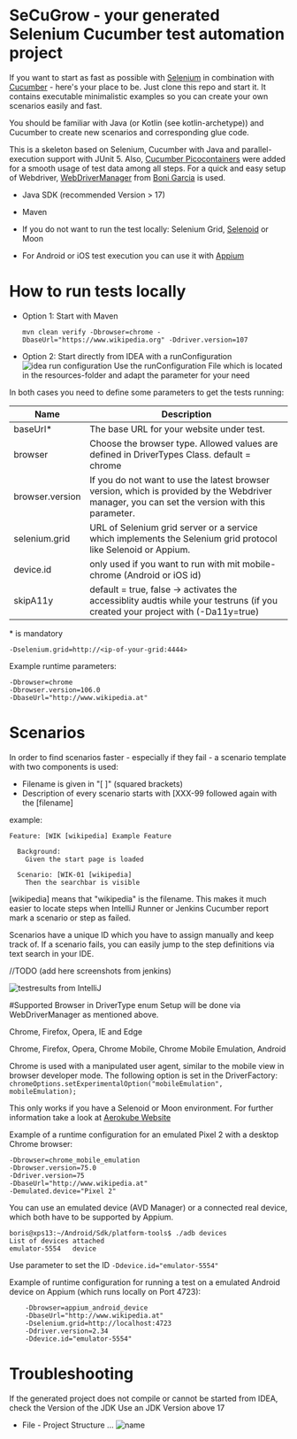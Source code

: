# SeCuGrow - your generated Selenium Cucumber test automation project

If you want to start as fast as possible with [Selenium](https://github.com/SeleniumHQ/selenium) in combination
with [Cucumber](https://github.com/cucumber/cucumber) - here's your place to be. Just clone this repo and start it. It
contains executable minimalistic examples so you can create your own scenarios easily and fast.

You should be familiar with Java (or Kotlin (see kotlin-archetype)) and Cucumber to create new scenarios and
corresponding glue code.

This is a skeleton based on Selenium, Cucumber with Java and parallel-execution support with JUnit 5.
Also, [Cucumber Picocontainers](https://github.com/cucumber/cucumber-jvm/tree/master/picocontainer) were added for a
smooth usage of test data among all steps.
For a quick and easy setup of Webdriver, [WebDriverManager](https://github.com/bonigarcia/webdrivermanager)
from [Boni Garcia](https://github.com/bonigarcia/bonigarcia.github.io) is used.


* Java SDK (recommended Version > 17)
* Maven


* If you do not want to run the test locally: Selenium Grid, [Selenoid](https://github.com/aerokube/selenoid) or Moon
* For Android or iOS test execution you can use it with [Appium](https://github.com/appium/appium)

# How to run tests locally

* Option 1: Start with Maven

  `mvn clean verify -Dbrowser=chrome -DbaseUrl="https://www.wikipedia.org" -Ddriver.version=107`

* Option 2: Start directly from IDEA with a runConfiguration
  ![idea run configuration](docs/images/idea_runConfig.png)
  Use the runConfiguration File which is located in the resources-folder and adapt the parameter for your need

In both cases you need to define some parameters to get the tests running:

| Name | Description                                                                                                                                   |
|------|-----------------------------------------------------------------------------------------------------------------------------------------------|
| baseUrl* | The base URL for your website under test.                                                                                                     |
| browser | Choose the browser type. Allowed values are defined in DriverTypes Class. default = chrome                                |
| browser.version | If you do not want to use the latest browser version, which is provided by the Webdriver manager, you can set the version with this parameter. |
| selenium.grid | URL of Selenium grid server or a service which implements the Selenium grid protocol like Selenoid or Appium.                                 |
| device.id | only used if you want to run with mit mobile-chrome (Android or iOS id)                                                                       |
| skipA11y | default = true, false -> activates the accessiblity audtis while your testruns (if you created your project with (-Da11y=true)                |

\* is mandatory


    -Dselenium.grid=http://<ip-of-your-grid:4444>

Example runtime parameters:

    -Dbrowser=chrome
    -Dbrowser.version=106.0
    -DbaseUrl="http://www.wikipedia.at"

# Scenarios


In order to find scenarios faster - especially if they fail - a scenario template with two components is used:

* Filename is given in "[ ]" (squared brackets)
* Description of every scenario starts with [XXX-99 followed again with the [filename]

example:

    Feature: [WIK [wikipedia] Example Feature

      Background:
        Given the start page is loaded

      Scenario: [WIK-01 [wikipedia] 
        Then the searchbar is visible

[wikipedia] means that "wikipedia" is the filename. This makes it much easier to locate steps when IntelliJ Runner or
Jenkins Cucumber report mark a scenario or step as failed.

Scenarios have a unique ID which you have to assign manually and keep track of. If a scenario fails, you can easily jump
to the step definitions via text search in your IDE.

//TODO (add here screenshots from jenkins)

![testresults from IntelliJ](docs/images/testresults_idea.png)

#Supported Browser in DriverType enum
Setup will be done via WebDriverManager as mentioned above.


Chrome, Firefox, Opera, IE and Edge


Chrome, Firefox, Opera, Chrome Mobile, Chrome Mobile Emulation, Android


Chrome is used with a manipulated user agent, similar to the mobile view in browser developer mode.
The following option is set in the DriverFactory:
`chromeOptions.setExperimentalOption("mobileEmulation", mobileEmulation);`


This only works if you have a Selenoid or Moon environment. For further information take a look
at [Aerokube Website](https://aerokube.com)

Example of a runtime configuration for an emulated Pixel 2 with a desktop Chrome browser:

    -Dbrowser=chrome_mobile_emulation
    -Dbrowser.version=75.0
    -Ddriver.version=75
    -DbaseUrl="http://www.wikipedia.at"
    -Demulated.device="Pixel 2"


You can use an emulated device (AVD Manager) or a connected real device, which both have to be supported by Appium.

    boris@xps13:~/Android/Sdk/platform-tools$ ./adb devices
    List of devices attached
    emulator-5554	device

Use parameter to set the ID `-Ddevice.id="emulator-5554"`

Example of runtime configuration for running a test on a emulated Android device on Appium (which runs locally on Port
4723):

        -Dbrowser=appium_android_device
        -DbaseUrl="http://www.wikipedia.at"
        -Dselenium.grid=http://localhost:4723
        -Ddriver.version=2.34
        -Ddevice.id="emulator-5554"

# Troubleshooting


If the generated project does not compile or cannot be started from IDEA, check the Version of the JDK
Use an JDK Version above 17

* File - Project Structure ...
  ![name](src/test/resources/docs/project_sdk_settings.png)

